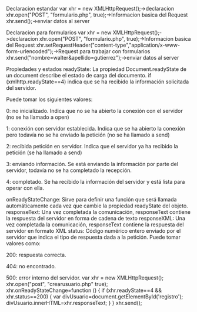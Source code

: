 Declaracion estandar
var xhr = new XMLHttpRequest();->declaracion
xhr.open("POST", "formulario.php", true);->Informacion basica del Request
xhr.send();->enviar datos al server

Declaracion para formularios
var xhr = new XMLHttpRequest();->declaracion
xhr.open("POST", "formulario.php", true);->Informacion basica del Request
xhr.setRequestHeader("content-type","application/x-www-form-urlencoded");->Request para trabajar con formularios
xhr.send("nombre=walter&apellido=gutierrez");->enviar datos al server

Propiedades y estados
readyState: La propiedad Document.readyState de un document describe el estado de carga del documento.
if (xmlhttp.readyState==4) indica que se ha recibido la información solicitada del servidor.

Puede tomar los siguientes valores:

0: no inicializado. Indica que no se ha abierto la conexión con el servidor (no se ha llamado a open)

1: conexión con servidor establecida. Indica que se ha abierto la conexión pero todavía no se ha enviado la petición (no se ha llamado a send)

2: recibida petición en servidor. Indica que el servidor ya ha recibido la petición (se ha llamado a send)

3: enviando información. Se está enviando la información por parte del servidor, todavía no se ha completado la recepción.

4: completado. Se ha recibido la información del servidor y está lista para operar con ella.

onReadyStateChange: Sirve para definir una función que será llamada automáticamente cada vez que cambie la propiedad readyState del objeto.
responseText: Una vez completada la comunicación, responseText contiene la respuesta del servidor en forma de cadena de texto
responseXML: Una vez completada la comunicación, responseText contiene la respuesta del servidor en formato XML
status: Código numérico entero enviado por el servidor que indica el tipo de respuesta dada a la petición. Puede tomar valores como:

200: respuesta correcta.

404: no encontrado.

500: error interno del servidor.
var xhr = new XMLHttpRequest();
xhr.open("post", "crearusuario.php" true);
xhr.onReadyStateChange=function () {
    if (xhr.readyState==4 && xhr.status==200) {
        var divUsuario=document.getElementById('registro');
        divUsuario.innerHTML=xhr.responseText;
    }
}
xhr.send();
